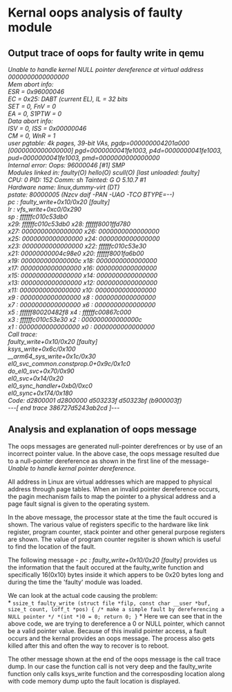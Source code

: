 # Kernal oops analysis of faulty module

## Output trace of oops for faulty write in qemu


*Unable to handle kernel NULL pointer dereference at virtual address   0000000000000000  
Mem abort info:  
  ESR = 0x96000046  
  EC = 0x25: DABT (current EL), IL = 32 bits  
  SET = 0, FnV = 0  
  EA = 0, S1PTW = 0  
Data abort info:  
  ISV = 0, ISS = 0x00000046  
  CM = 0, WnR = 1  
user pgtable: 4k pages, 39-bit VAs, pgdp=000000004201a000  
[0000000000000000] pgd=0000000041fe1003, p4d=0000000041fe1003,   pud=0000000041fe1003, pmd=0000000000000000  
Internal error: Oops: 96000046 [#1] SMP  
Modules linked in: faulty(O) hello(O) scull(O) [last unloaded: faulty]  
CPU: 0 PID: 152 Comm: sh Tainted: G           O      5.10.7 #1  
Hardware name: linux,dummy-virt (DT)  
pstate: 80000005 (Nzcv daif -PAN -UAO -TCO BTYPE=--)  
pc : faulty_write+0x10/0x20 [faulty]  
lr : vfs_write+0xc0/0x290  
sp : ffffffc010c53db0  
x29: ffffffc010c53db0 x28: ffffff8001ffd780   
x27: 0000000000000000 x26: 0000000000000000  
x25: 0000000000000000 x24: 0000000000000000   
x23: 0000000000000000 x22: ffffffc010c53e30  
x21: 00000000004c98e0 x20: ffffff8001fa6b00  
x19: 000000000000000c x18: 0000000000000000  
x17: 0000000000000000 x16: 0000000000000000  
x15: 0000000000000000 x14: 0000000000000000  
x13: 0000000000000000 x12: 0000000000000000  
x11: 0000000000000000 x10: 0000000000000000  
x9 : 0000000000000000 x8 : 0000000000000000  
x7 : 0000000000000000 x6 : 0000000000000000  
x5 : ffffff80020482f8 x4 : ffffffc00867c000  
x3 : ffffffc010c53e30 x2 : 000000000000000c  
x1 : 0000000000000000 x0 : 0000000000000000  
Call trace:  
 faulty_write+0x10/0x20 [faulty]  
 ksys_write+0x6c/0x100  
 __arm64_sys_write+0x1c/0x30  
 el0_svc_common.constprop.0+0x9c/0x1c0  
 do_el0_svc+0x70/0x90  
 el0_svc+0x14/0x20  
 el0_sync_handler+0xb0/0xc0  
 el0_sync+0x174/0x180  
Code: d2800001 d2800000 d503233f d50323bf (b900003f)   
---[ end trace 386727d5243ab2cd ]---*

## Analysis and explanation of oops message 

The oops messages are generated null-pointer derefrences or by use of an incorrect pointer value.
In the above case, the oops message resulted due to a null-pointer dereference as shown in the first line of the message-
*Unable to handle kernal pointer dereference.*

All address in Linux are virtual addresses which are mapped to physical address through page tables. When an invalid 
pointer dereference occurs, the pagin mechanism fails to map the pointer to a physical address and a page fault signal
is given to the operating system.

In the above message, the processor state at the time the fault occured is shown. The various value of registers specific 
to the hardware like link register, program counter, stack pointer and other general purpose registers are shown. The value 
of program counter regsiter is shown which is useful to find the location of the fault.

The following message - *pc : faulty_write+0x10/0x20 [faulty]* provides us the information that the fault occured at the 
faulty_write function and specifically 16(0x10) bytes inside it which appers to be 0x20 bytes long and during the time the
'faulty' module was loaded.

We can look at the actual code causing the problem:<br>
*
`ssize_t faulty_write (struct file *filp, const char __user *buf, size_t count,
		loff_t *pos)
{
	/* make a simple fault by dereferencing a NULL pointer */
	*(int *)0 = 0;
	return 0;
}`
*
Here we can see that in the above code, we are trying to dereference a 0 or NULL pointer, which cannot be a valid pointer value.
Because of this invalid pointer access, a fault occurs and the kernal provides an oops message. The process also gets killed after
this and often the way to recover is to reboot.

The other message shown at the end of the oops message is the call trace dump. In our case the function call is not very deep and 
the faulty_write function only calls ksys_write function and the corresposding location along with code memory dump upto the fault
location is displayed.

